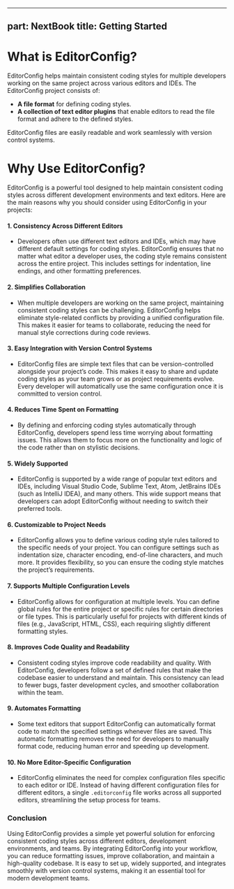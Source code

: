 
---
part: NextBook
title: Getting Started
---
# What is EditorConfig?

EditorConfig helps maintain consistent coding styles for multiple developers working on the same project across various editors and IDEs. The EditorConfig project consists of:

- **A file format** for defining coding styles.
- **A collection of text editor plugins** that enable editors to read the file format and adhere to the defined styles.

EditorConfig files are easily readable and work seamlessly with version control systems.

# Why Use EditorConfig?

EditorConfig is a powerful tool designed to help maintain consistent coding styles across different development environments and text editors. Here are the main reasons why you should consider using EditorConfig in your projects:

#### 1. **Consistency Across Different Editors**

- Developers often use different text editors and IDEs, which may have different default settings for coding styles. EditorConfig ensures that no matter what editor a developer uses, the coding style remains consistent across the entire project. This includes settings for indentation, line endings, and other formatting preferences.

#### 2. **Simplifies Collaboration**

- When multiple developers are working on the same project, maintaining consistent coding styles can be challenging. EditorConfig helps eliminate style-related conflicts by providing a unified configuration file. This makes it easier for teams to collaborate, reducing the need for manual style corrections during code reviews.

#### 3. **Easy Integration with Version Control Systems**

- EditorConfig files are simple text files that can be version-controlled alongside your project’s code. This makes it easy to share and update coding styles as your team grows or as project requirements evolve. Every developer will automatically use the same configuration once it is committed to version control.

#### 4. **Reduces Time Spent on Formatting**

- By defining and enforcing coding styles automatically through EditorConfig, developers spend less time worrying about formatting issues. This allows them to focus more on the functionality and logic of the code rather than on stylistic decisions.

#### 5. **Widely Supported**

- EditorConfig is supported by a wide range of popular text editors and IDEs, including Visual Studio Code, Sublime Text, Atom, JetBrains IDEs (such as IntelliJ IDEA), and many others. This wide support means that developers can adopt EditorConfig without needing to switch their preferred tools.

#### 6. **Customizable to Project Needs**

- EditorConfig allows you to define various coding style rules tailored to the specific needs of your project. You can configure settings such as indentation size, character encoding, end-of-line characters, and much more. It provides flexibility, so you can ensure the coding style matches the project’s requirements.

#### 7. **Supports Multiple Configuration Levels**

- EditorConfig allows for configuration at multiple levels. You can define global rules for the entire project or specific rules for certain directories or file types. This is particularly useful for projects with different kinds of files (e.g., JavaScript, HTML, CSS), each requiring slightly different formatting styles.

#### 8. **Improves Code Quality and Readability**

- Consistent coding styles improve code readability and quality. With EditorConfig, developers follow a set of defined rules that make the codebase easier to understand and maintain. This consistency can lead to fewer bugs, faster development cycles, and smoother collaboration within the team.

#### 9. **Automates Formatting**

- Some text editors that support EditorConfig can automatically format code to match the specified settings whenever files are saved. This automatic formatting removes the need for developers to manually format code, reducing human error and speeding up development.

#### 10. **No More Editor-Specific Configuration**

- EditorConfig eliminates the need for complex configuration files specific to each editor or IDE. Instead of having different configuration files for different editors, a single `.editorconfig` file works across all supported editors, streamlining the setup process for teams.

### Conclusion

Using EditorConfig provides a simple yet powerful solution for enforcing consistent coding styles across different editors, development environments, and teams. By integrating EditorConfig into your workflow, you can reduce formatting issues, improve collaboration, and maintain a high-quality codebase. It is easy to set up, widely supported, and integrates smoothly with version control systems, making it an essential tool for modern development teams.
